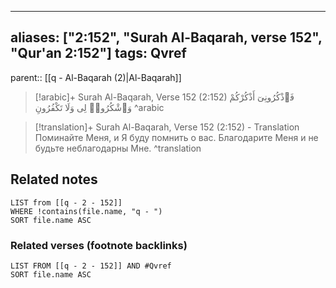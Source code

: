 
---
aliases: ["2:152", "Surah Al-Baqarah, verse 152", "Qur'an 2:152"]
tags: Qvref
---

parent:: [[q - Al-Baqarah (2)|Al-Baqarah]]

> [!arabic]+ Surah Al-Baqarah, Verse 152 (2:152)
> <span class="quran-arabic">فَٱذْكُرُونِىٓ أَذْكُرْكُمْ وَٱشْكُرُوا۟ لِى وَلَا تَكْفُرُونِ</span>
^arabic

> [!translation]+ Surah Al-Baqarah, Verse 152 (2:152) - Translation
> Поминайте Меня, и Я буду помнить о вас. Благодарите Меня и не будьте неблагодарны Мне.
^translation



## Related notes
```dataview
LIST from [[q - 2 - 152]]
WHERE !contains(file.name, "q - ")
SORT file.name ASC
```

### Related verses (footnote backlinks)
```dataview
LIST FROM [[q - 2 - 152]] AND #Qvref
SORT file.name ASC
```

